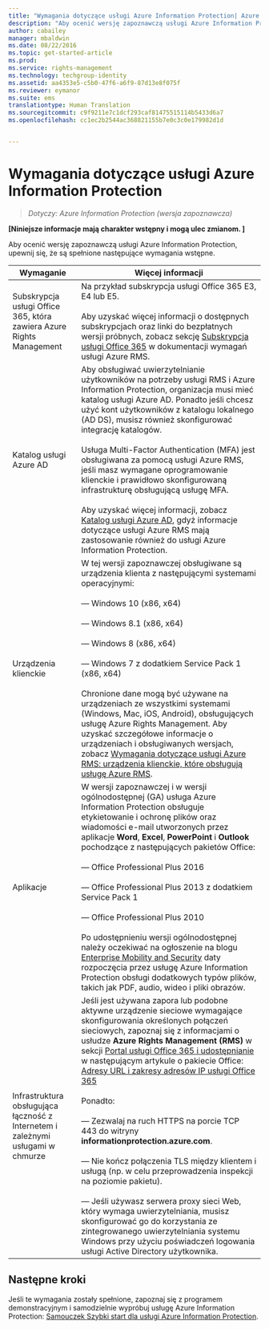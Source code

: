 ```yaml
---
title: "Wymagania dotyczące usługi Azure Information Protection| Azure RMS"
description: "Aby ocenić wersję zapoznawczą usługi Azure Information Protection, upewnij się, że są spełnione następujące wymagania wstępne."
author: cabailey
manager: mbaldwin
ms.date: 08/22/2016
ms.topic: get-started-article
ms.prod: 
ms.service: rights-management
ms.technology: techgroup-identity
ms.assetid: aa4353e5-c5b0-47f6-a6f9-87d13e8f075f
ms.reviewer: eymanor
ms.suite: ems
translationtype: Human Translation
ms.sourcegitcommit: c9f9211e7c1dcf293caf81475515114b5433d6a7
ms.openlocfilehash: cc1ec2b2544ac368821155b7e0c3c0e179982d1d


---
```


# Wymagania dotyczące usługi Azure Information Protection

>*Dotyczy: Azure Information Protection (wersja zapoznawcza)*

**[Niniejsze informacje mają charakter wstępny i mogą ulec zmianom. ]**

Aby ocenić wersję zapoznawczą usługi Azure Information Protection, upewnij się, że są spełnione następujące wymagania wstępne. 

|Wymaganie|Więcej informacji|
|---------------|--------------------|
|Subskrypcja usługi Office 365, która zawiera Azure Rights Management|Na przykład subskrypcja usługi Office 365 E3, E4 lub E5.<br /><br />Aby uzyskać więcej informacji o dostępnych subskrypcjach oraz linki do bezpłatnych wersji próbnych, zobacz sekcję [Subskrypcja usługi Office 365](../get-started/requirements-subscriptions.md#office-365-subscription) w dokumentacji wymagań usługi Azure RMS.|
|Katalog usługi Azure AD|Aby obsługiwać uwierzytelnianie użytkowników na potrzeby usługi RMS i Azure Information Protection, organizacja musi mieć katalog usługi Azure AD. Ponadto jeśli chcesz użyć kont użytkowników z katalogu lokalnego (AD DS), musisz również skonfigurować integrację katalogów.<br /><br />Usługa Multi-Factor Authentication (MFA) jest obsługiwana za pomocą usługi Azure RMS, jeśli masz wymagane oprogramowanie klienckie i prawidłowo skonfigurowaną infrastrukturę obsługującą usługę MFA.<br /><br />Aby uzyskać więcej informacji, zobacz [Katalog usługi Azure AD](../get-started/requirements-azure-ad.md), gdyż informacje dotyczące usługi Azure RMS mają zastosowanie również do usługi Azure Information Protection.|
|Urządzenia klienckie|W tej wersji zapoznawczej obsługiwane są urządzenia klienta z następującymi systemami operacyjnymi:<br /><br />— Windows 10 (x86, x64)<br /><br />— Windows 8.1 (x86, x64)<br /><br />— Windows 8 (x86, x64)<br /><br />— Windows 7 z dodatkiem Service Pack 1 (x86, x64)<br /><br />Chronione dane mogą być używane na urządzeniach ze wszystkimi systemami (Windows, Mac, iOS, Android), obsługujących usługę Azure Rights Management. Aby uzyskać szczegółowe informacje o urządzeniach i obsługiwanych wersjach, zobacz [Wymagania dotyczące usługi Azure RMS: urządzenia klienckie, które obsługują usługę Azure RMS](../get-started/requirements-client-devices.md).|
|Aplikacje|W wersji zapoznawczej i w wersji ogólnodostępnej (GA) usługa Azure Information Protection obsługuje etykietowanie i ochronę plików oraz wiadomości e-mail utworzonych przez aplikacje **Word**, **Excel**, **PowerPoint** i **Outlook** pochodzące z następujących pakietów Office:<br /><br />— Office Professional Plus 2016<br /><br />— Office Professional Plus 2013 z dodatkiem Service Pack 1<br /><br />— Office Professional Plus 2010<br /><br />Po udostępnieniu wersji ogólnodostępnej należy oczekiwać na ogłoszenie na blogu [Enterprise Mobility and Security](https://blogs.technet.microsoft.com/enterprisemobility/?product=azure-rights-management-services) daty rozpoczęcia przez usługę Azure Information Protection obsługi dodatkowych typów plików, takich jak PDF, audio, wideo i pliki obrazów.|
|Infrastruktura obsługująca łączność z Internetem i zależnymi usługami w chmurze|Jeśli jest używana zapora lub podobne aktywne urządzenie sieciowe wymagające skonfigurowania określonych połączeń sieciowych, zapoznaj się z informacjami o usłudze **Azure Rights Management (RMS)** w sekcji [Portal usługi Office 365 i udostępnianie](https://support.office.com/article/Office-365-URLs-and-IP-address-ranges-8548a211-3fe7-47cb-abb1-355ea5aa88a2#BKMK_Portal-identity) w następującym artykule o pakiecie Office: [Adresy URL i zakresy adresów IP usługi Office 365](https://support.office.com/en-US/article/Office-365-URLs-and-IP-address-ranges-8548a211-3fe7-47cb-abb1-355ea5aa88a2)<br /><br />Ponadto:<br /><br />— Zezwalaj na ruch HTTPS na porcie TCP 443 do witryny **informationprotection.azure.com**.<br /><br />— Nie kończ połączenia TLS między klientem i usługą (np. w celu przeprowadzenia inspekcji na poziomie pakietu). <br /><br />— Jeśli używasz serwera proxy sieci Web, który wymaga uwierzytelniania, musisz skonfigurować go do korzystania ze zintegrowanego uwierzytelniania systemu Windows przy użyciu poświadczeń logowania usługi Active Directory użytkownika.|

## Następne kroki

Jeśli te wymagania zostały spełnione, zapoznaj się z programem demonstracyjnym i samodzielnie wypróbuj usługę Azure Information Protection: [Samouczek Szybki start dla usługi Azure Information Protection](infoprotect-quick-start-tutorial.md).




<!--HONumber=Aug16_HO4-->


